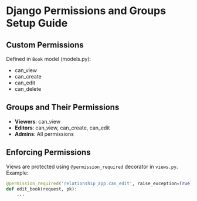 # Django Permissions and Groups Setup Guide

## Custom Permissions
Defined in `Book` model (models.py):
- can_view
- can_create
- can_edit
- can_delete

## Groups and Their Permissions
- **Viewers**: can_view
- **Editors**: can_view, can_create, can_edit
- **Admins**: All permissions

## Enforcing Permissions
Views are protected using `@permission_required` decorator in `views.py`.
Example:
```python
@permission_required('relationship_app.can_edit', raise_exception=True)
def edit_book(request, pk):
    ...
